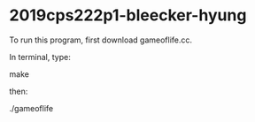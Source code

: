 # 2019cps222p1-bleecker-hyung

To run this program, first download gameoflife.cc.  

In terminal, type:  

  make

then:

  ./gameoflife
